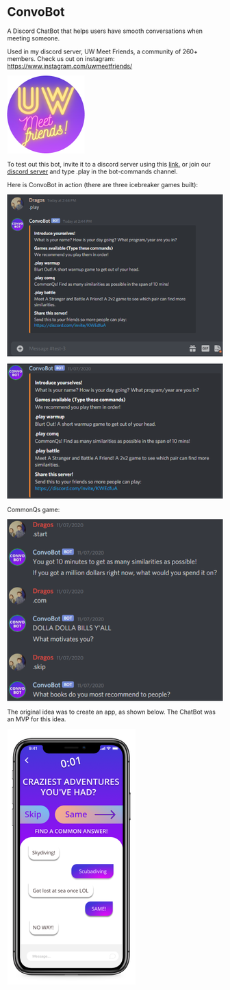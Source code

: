 # ConvoBot
A Discord ChatBot that helps users have smooth conversations when meeting someone. 

Used in my discord server, UW Meet Friends, a community of 260+ members.
Check us out on instagram: https://www.instagram.com/uwmeetfriends/

![](images/UWBluePurple.png)

To test out this bot, invite it to a discord server using this [link.](https://discord.com/api/oauth2/authorize?client_id=768205181267476500&permissions=8&scope=bot) or join our [discord server](https://discord.com/invite/KWEdfuA) and type .play in the bot-commands channel.

Here is ConvoBot in action (there are three icebreaker games built):

![](images/play.gif)

![](images/main_screen.png)

CommonQs game:

![](images/CommonQs.png)

The original idea was to create an app, as shown below. The ChatBot was an MVP for this idea.

![](images/iphone_app_r.png)

